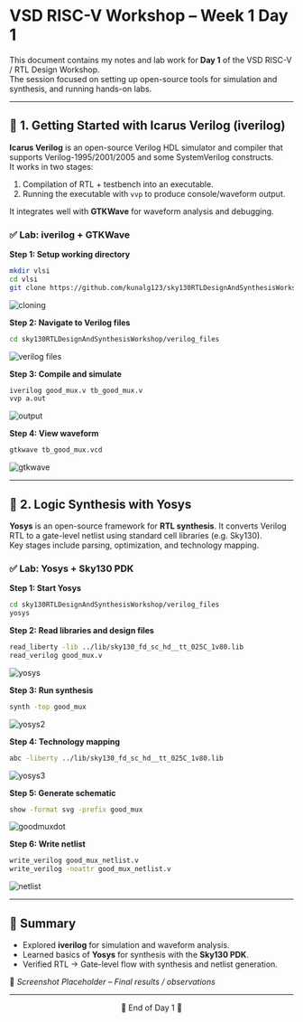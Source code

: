 # VSD RISC-V Workshop – Week 1 Day 1

This document contains my notes and lab work for **Day 1** of the VSD RISC-V / RTL Design Workshop.  
The session focused on setting up open-source tools for simulation and synthesis, and running hands-on labs.

---

## 🔹 1. Getting Started with Icarus Verilog (iverilog)

**Icarus Verilog** is an open-source Verilog HDL simulator and compiler that supports Verilog-1995/2001/2005 and some SystemVerilog constructs.  
It works in two stages:  
1. Compilation of RTL + testbench into an executable.  
2. Running the executable with `vvp` to produce console/waveform output.  

It integrates well with **GTKWave** for waveform analysis and debugging.

### ✅ Lab: iverilog + GTKWave

**Step 1: Setup working directory**
```bash
mkdir vlsi
cd vlsi
git clone https://github.com/kunalg123/sky130RTLDesignAndSynthesisWorkshop.git
```
![cloning](screenshots/cloning.png)


**Step 2: Navigate to Verilog files**
```bash
cd sky130RTLDesignAndSynthesisWorkshop/verilog_files
```
![verilog files](screenshots/verilogfiles.png)


**Step 3: Compile and simulate**
```bash
iverilog good_mux.v tb_good_mux.v
vvp a.out
```
![output](screenshots/output.png)


**Step 4: View waveform**
```bash
gtkwave tb_good_mux.vcd
```
![gtkwave](screenshots/gtkwave.png)


---

## 🔹 2. Logic Synthesis with Yosys

**Yosys** is an open-source framework for **RTL synthesis**. It converts Verilog RTL to a gate-level netlist using standard cell libraries (e.g. Sky130).  
Key stages include parsing, optimization, and technology mapping.

### ✅ Lab: Yosys + Sky130 PDK

**Step 1: Start Yosys**
```bash
cd sky130RTLDesignAndSynthesisWorkshop/verilog_files
yosys
```

**Step 2: Read libraries and design files**
```bash
read_liberty -lib ../lib/sky130_fd_sc_hd__tt_025C_1v80.lib
read_verilog good_mux.v
```
![yosys](screenshots/yosys.png)


**Step 3: Run synthesis**
```bash
synth -top good_mux
```
![yosys2](screenshots/yosys2.png)


**Step 4: Technology mapping**
```bash
abc -liberty ../lib/sky130_fd_sc_hd__tt_025C_1v80.lib
```
![yosys3](screenshots/yosys3.png)


**Step 5: Generate schematic**
```bash
show -format svg -prefix good_mux
```
![goodmuxdot](screenshots/goodmuxdot.png)


**Step 6: Write netlist**
```bash
write_verilog good_mux_netlist.v
write_verilog -noattr good_mux_netlist.v
```
![netlist](screenshots/goodmuxnetlist.png)


---

## 📌 Summary

- Explored **iverilog** for simulation and waveform analysis.  
- Learned basics of **Yosys** for synthesis with the **Sky130 PDK**.  
- Verified RTL → Gate-level flow with synthesis and netlist generation.  

📸 *Screenshot Placeholder – Final results / observations*

---

<p align="center">🚀 End of Day 1 🚀</p>
